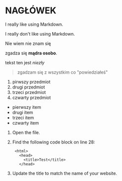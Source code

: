 # NAGŁÓWEK

I really like using Markdown.

I really don't like using Markdown.

Nie wiem nie znam się

zgadza się **mądra osobo**.

tekst ten jest *niezły*

> zgadzam się z wszystkim co "powiedziałeś"

1. pirwszy przedmiot
2. drugi przedmiot
3. trzeci przedmiot
4. czwarty przedmiot

- pierwszy item
- drugi item
- trzeci item
- czwarty item

1. Open the file.
2. Find the following code block on line 28:

        <html>
          <head>
            <title>Test</title>
          </head>

3. Update the title to match the name of your website.
